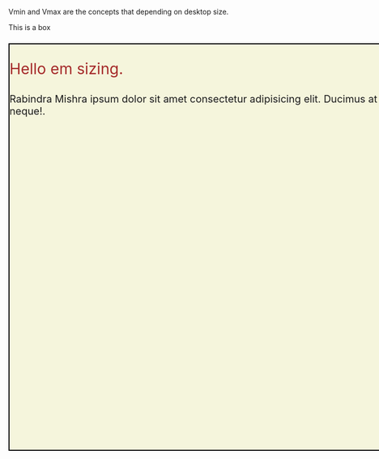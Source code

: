 Vmin and Vmax are the concepts that depending on desktop size.
<!DOCTYPE html>
<html lang="en">
<head>
    <meta charset="UTF-8">
    <meta name="viewport" content="width=device-width, initial-scale=1.0">
    <title>Em sizing</title>
    <style>
        .box{
            width: 100Vmin;                              /*100vh*/
        }
        .container{
            margin: 20px;
            margin:23px  auto;
            background-color: beige;
            border: 2px solid black ;
            font-size: 20px;
            width: 100vw;
            height: 20vh;
        }
        .container p{
            font-size: 1.5em;
            color: brown;
        }
    </style>
</head>
<body>
    <div class="box">
        This is a box
    </div>
    <div class="container">
        <p>Hello em sizing.</p>
        Rabindra Mishra ipsum dolor sit amet consectetur adipisicing elit. Ducimus at repellat sequi eligendi neque!.
    </div>
</body>
</html>

